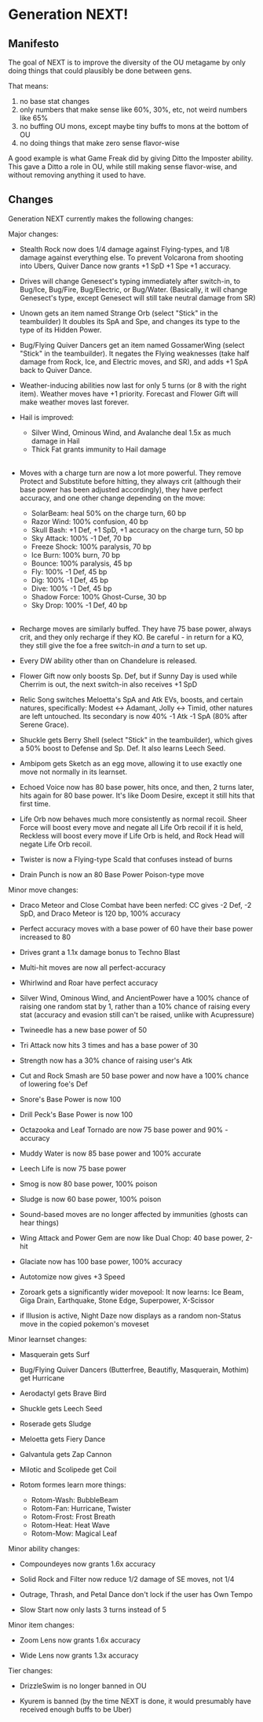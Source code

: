Generation NEXT!
========================================================================

Manifesto
------------------------------------------------------------------------

The goal of NEXT is to improve the diversity of the OU metagame by only doing
things that could plausibly be done between gens.

That means:

1. no base stat changes
2. only numbers that make sense like 60%, 30%, etc, not weird numbers like 65%
3. no buffing OU mons, except maybe tiny buffs to mons at the bottom of OU
4. no doing things that make zero sense flavor-wise

A good example is what Game Freak did by giving Ditto the Imposter ability.
This gave a Ditto a role in OU, while still making sense flavor-wise, and
without removing anything it used to have.

Changes
------------------------------------------------------------------------

Generation NEXT currently makes the following changes:

Major changes:

- Stealth Rock now does 1/4 damage against Flying-types, and 1/8 damage against
  everything else. To prevent Volcarona from shooting into Ubers, Quiver Dance
  now grants +1 SpD +1 Spe +1 accuracy.

- Drives will change Genesect's typing immediately after switch-in, to Bug/Ice,
  Bug/Fire, Bug/Electric, or Bug/Water. (Basically, it will change Genesect's
  type, except Genesect will still take neutral damage from SR)

- Unown gets an item named Strange Orb (select "Stick" in the teambuilder)
  It doubles its SpA and Spe, and changes its type to the type of its Hidden
  Power.

- Bug/Flying Quiver Dancers get an item named GossamerWing (select "Stick"
  in the teambuilder). It negates the Flying weaknesses (take half damage from
  Rock, Ice, and Electric moves, and SR), and adds +1 SpA back to Quiver
  Dance.

- Weather-inducing abilities now last for only 5 turns (or 8 with the right
  item). Weather moves have +1 priority. Forecast and Flower Gift will make
  weather moves last forever.

- Hail is improved:
  - Silver Wind, Ominous Wind, and Avalanche deal 1.5x as much damage in Hail
  - Thick Fat grants immunity to Hail damage  
     
- Moves with a charge turn are now a lot more powerful. They remove Protect and
  Substitute before hitting, they always crit (although their base power has
  been adjusted accordingly), they have perfect accuracy, and one other change
  depending on the move:
  - SolarBeam: heal 50% on the charge turn, 60 bp
  - Razor Wind: 100% confusion, 40 bp
  - Skull Bash: +1 Def, +1 SpD, +1 accuracy on the charge turn, 50 bp
  - Sky Attack: 100% -1 Def, 70 bp
  - Freeze Shock: 100% paralysis, 70 bp
  - Ice Burn: 100% burn, 70 bp
  - Bounce: 100% paralysis, 45 bp
  - Fly: 100% -1 Def, 45 bp
  - Dig: 100% -1 Def, 45 bp
  - Dive: 100% -1 Def, 45 bp
  - Shadow Force: 100% Ghost-Curse, 30 bp
  - Sky Drop: 100% -1 Def, 40 bp  
     
- Recharge moves are similarly buffed. They have 75 base power, always crit,
  and they only recharge if they KO. Be careful - in return for a KO, they
  still give the foe a free switch-in _and_ a turn to set up.

- Every DW ability other than on Chandelure is released.

- Flower Gift now only boosts Sp. Def, but if Sunny Day is used while Cherrim
  is out, the next switch-in also receives +1 SpD

- Relic Song switches Meloetta's SpA and Atk EVs, boosts, and certain natures,
  specifically: Modest <-> Adamant, Jolly <-> Timid, other natures are left
  untouched. Its secondary is now 40% -1 Atk -1 SpA (80% after Serene Grace).

- Shuckle gets Berry Shell (select "Stick" in the teambuilder), which gives a
  50% boost to Defense and Sp. Def. It also learns Leech Seed.

- Ambipom gets Sketch as an egg move, allowing it to use exactly one move not
  normally in its learnset.

- Echoed Voice now has 80 base power, hits once, and then, 2 turns later,
  hits again for 80 base power. It's like Doom Desire, except it still hits
  that first time.

- Life Orb now behaves much more consistently as normal recoil. Sheer Force
  will boost every move and negate all Life Orb recoil if it is held, Reckless
  will boost every move if Life Orb is held, and Rock Head will negate Life
  Orb recoil.

- Twister is now a Flying-type Scald that confuses instead of burns

- Drain Punch is now an 80 Base Power Poison-type move

Minor move changes:

- Draco Meteor and Close Combat have been nerfed: CC gives -2 Def, -2 SpD, and
  Draco Meteor is 120 bp, 100% accuracy

- Perfect accuracy moves with a base power of 60 have their base power
  increased to 80

- Drives grant a 1.1x damage bonus to Techno Blast

- Multi-hit moves are now all perfect-accuracy

- Whirlwind and Roar have perfect accuracy

- Silver Wind, Ominous Wind, and AncientPower have a 100% chance of raising
  one random stat by 1, rather than a 10% chance of raising every stat
  (accuracy and evasion still can't be raised, unlike with Acupressure)

- Twineedle has a new base power of 50

- Tri Attack now hits 3 times and has a base power of 30

- Strength now has a 30% chance of raising user's Atk

- Cut and Rock Smash are 50 base power and now have a 100% chance of
  lowering foe's Def

- Snore's Base Power is now 100

- Drill Peck's Base Power is now 100

- Octazooka and Leaf Tornado are now 75 base power and 90% -accuracy

- Muddy Water is now 85 base power and 100% accurate

- Leech Life is now 75 base power

- Smog is now 80 base power, 100% poison

- Sludge is now 60 base power, 100% poison

- Sound-based moves are no longer affected by immunities (ghosts can hear
  things)

- Wing Attack and Power Gem are now like Dual Chop: 40 base power, 2-hit

- Glaciate now has 100 base power, 100% accuracy

- Autotomize now gives +3 Speed

- Zoroark gets a significantly wider movepool: It now learns: Ice Beam, Giga Drain, Earthquake, Stone Edge, Superpower, X-Scissor

- if Illusion is active, Night Daze now displays as a random non-Status move in the copied pokemon's moveset

Minor learnset changes:

- Masquerain gets Surf

- Bug/Flying Quiver Dancers (Butterfree, Beautifly, Masquerain, Mothim) get
  Hurricane

- Aerodactyl gets Brave Bird

- Shuckle gets Leech Seed

- Roserade gets Sludge

- Meloetta gets Fiery Dance

- Galvantula gets Zap Cannon

- Milotic and Scolipede get Coil

- Rotom formes learn more things:
  - Rotom-Wash: BubbleBeam
  - Rotom-Fan: Hurricane, Twister
  - Rotom-Frost: Frost Breath
  - Rotom-Heat: Heat Wave
  - Rotom-Mow: Magical Leaf

Minor ability changes:

- Compoundeyes now grants 1.6x accuracy

- Solid Rock and Filter now reduce 1/2 damage of SE moves, not 1/4

- Outrage, Thrash, and Petal Dance don't lock if the user has Own Tempo

- Slow Start now only lasts 3 turns instead of 5

Minor item changes:

- Zoom Lens now grants 1.6x accuracy

- Wide Lens now grants 1.3x accuracy

Tier changes:

- DrizzleSwim is no longer banned in OU

- Kyurem is banned (by the time NEXT is done, it would presumably have
  received enough buffs to be Uber)
